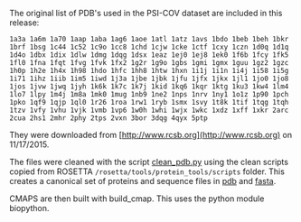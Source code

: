 The original list of PDB's used in the PSI-COV dataset are included in this release:

    1a3a 1a6m 1a70 1aap 1aba 1ag6 1aoe 1atl 1atz 1avs 1bdo 1beb 1beh 1bkr 
    1brf 1bsg 1c44 1c52 1c9o 1cc8 1chd 1cjw 1cke 1ctf 1cxy 1czn 1d0q 1d1q 
    1d4o 1dbx 1dix 1dlw 1dmg 1dqg 1dsx 1eaz 1ej0 1ej8 1ek0 1f6b 1fcy 1fk5 
    1fl0 1fna 1fqt 1fvg 1fvk 1fx2 1g2r 1g9o 1gbs 1gmi 1gmx 1guu 1gz2 1gzc 
    1h0p 1h2e 1h4x 1h98 1hdo 1hfc 1hh8 1htw 1hxn 1i1j 1i1n 1i4j 1i58 1i5g 
    1i71 1ihz 1iib 1im5 1iwd 1j3a 1jbe 1jbk 1jfu 1jfx 1jkx 1jl1 1jo0 1jo8 
    1jos 1jvw 1jwq 1jyh 1k6k 1k7c 1k7j 1kid 1kq6 1kqr 1ktg 1ku3 1kw4 1lm4 
    1lo7 1lpy 1m4j 1m8a 1mk0 1mug 1nb9 1ne2 1nps 1nrv 1ny1 1o1z 1p90 1pch 
    1pko 1qf9 1qjp 1ql0 1r26 1roa 1rw1 1ryb 1smx 1svy 1t8k 1tif 1tqg 1tqh 
    1tzv 1vfy 1vhu 1vjk 1vmb 1vp6 1w0h 1whi 1wjx 1wkc 1xdz 1xff 1xkr 2arc 
    2cua 2hs1 2mhr 2phy 2tps 2vxn 3bor 3dqg 4qyx 5ptp

They were downloaded from [http://www.rcsb.org](http://www.rcsb.org) on 11/17/2015.

The files were cleaned with the script [clean_pdb.py](clean_pdb.py) using the clean scripts copied from ROSETTA `/rosetta/tools/protein_tools/scripts` folder. This creates a canonical set of proteins and sequence files in [pdb](pdb) and [fasta](fasta).

CMAPS are then built with build_cmap. This uses the python module biopython.